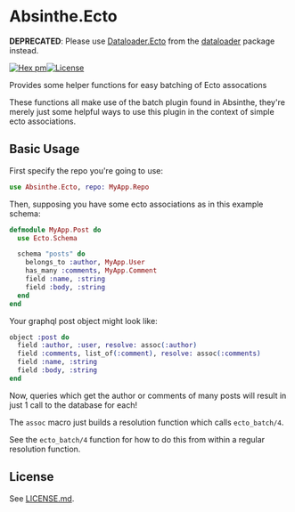 # Absinthe.Ecto

**DEPRECATED**: Please use [Dataloader.Ecto](https://hexdocs.pm/dataloader/Dataloader.Ecto.html) from the [dataloader](https://github.com/absinthe-graphql/dataloader) package instead.

[![Hex pm](http://img.shields.io/hexpm/v/absinthe_ecto.svg?style=flat)](https://hex.pm/packages/absinthe_ecto)[![License](https://img.shields.io/badge/License-MIT-blue.svg)](https://opensource.org/licenses/MIT)

Provides some helper functions for easy batching of Ecto assocations

These functions all make use of the batch plugin found in Absinthe, they're
merely just some helpful ways to use this plugin in the context of simple ecto
associations.

## Basic Usage
First specify the repo you're going to use:

```elixir
use Absinthe.Ecto, repo: MyApp.Repo
```

Then, supposing you have some ecto associations as in this example schema:
```elixir
defmodule MyApp.Post do
  use Ecto.Schema

  schema "posts" do
    belongs_to :author, MyApp.User
    has_many :comments, MyApp.Comment
    field :name, :string
    field :body, :string
  end
end
```

Your graphql post object might look like:
```elixir
object :post do
  field :author, :user, resolve: assoc(:author)
  field :comments, list_of(:comment), resolve: assoc(:comments)
  field :name, :string
  field :body, :string
end
```

Now, queries which get the author or comments of many posts will result in
just 1 call to the database for each!

The `assoc` macro just builds a resolution function which calls `ecto_batch/4`.

See the `ecto_batch/4` function for how to do this from within a regular
resolution function.

## License

See [LICENSE.md](./LICENSE.md).
